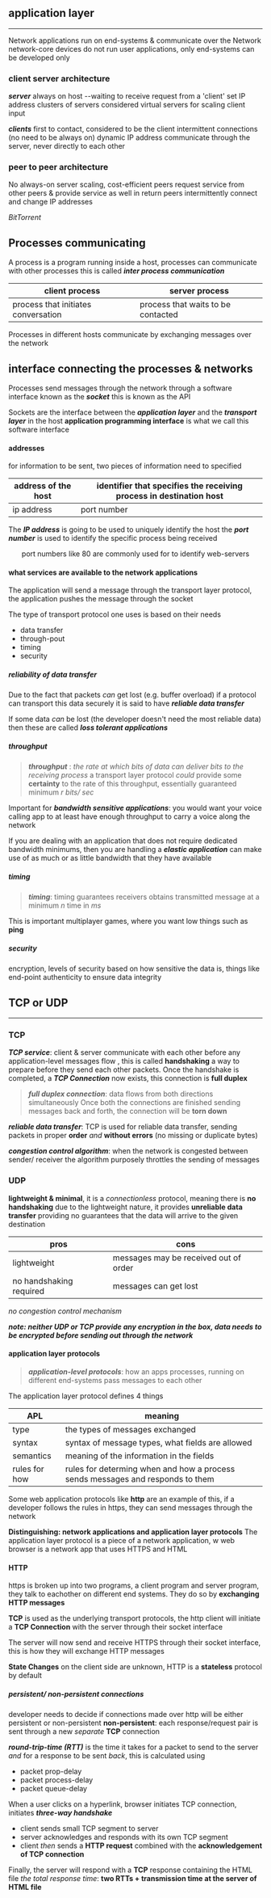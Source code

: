 ## application layer
___

Network applications run on end-systems & communicate over the Network
network-core devices do not run user applications, only end-systems can be developed only

### client server architecture
***server*** 
always on host --waiting to receive request from a 'client'
set IP address
clusters of servers considered virtual servers for scaling client input

***clients*** 
first to contact, considered to be the client
intermittent connections (no need to be always on)
dynamic IP address
communicate through the server, never directly to each other

### peer to peer architecture
No always-on server 
scaling, cost-efficient
peers request service from other peers & provide service as well in return
peers intermittently connect and change IP addresses

*BitTorrent* 

## Processes communicating
A process is a program running inside a host, processes can communicate with other processes
this is called ***inter process communication*** 

| client process   | server process    |
|--------------- | --------------- |
| process that initiates conversation   | process that waits to be contacted   |

Processes in different hosts communicate by exchanging messages over the network

## interface connecting the processes & networks

Processes send messages through the network through a software interface known as the ***socket***
this is known as the API

Sockets are the interface between the ***application layer*** and the ***transport layer*** in the host
**application programming interface** is what we call this software interface

#### addresses
for information to be sent, two pieces of information need to specified

| address of the host   | identifier that specifies the receiving process in destination host    |
|--------------- | --------------- |
| ip address   | port number   |

The ***IP address***  is going to be used to uniquely identify the host
the ***port number*** is used to identify the specific process being received

<center>port numbers like 80 are commonly used for to identify web-servers</center>

#### what services are available to the network applications
The application will send a message through the transport layer protocol, the application pushes the message through the socket


The type of transport protocol one uses is based on their needs
- data transfer
- through-pout
- timing
- security

##### reliability of data transfer
Due to the fact that packets *can* get lost (e.g. buffer overload) if a protocol can transport this data securely it is said to have ***reliable data transfer***

If some data *can* be lost (the developer doesn't need the most reliable data) then these are called ***loss tolerant applications***

##### throughput 
> ***throughput*** : *the rate at which bits of data can deliver bits to the receiving process*
a transport layer protocol *could* provide some **certainty** to the rate of this throughput, essentially guaranteed minimum *r bits/ sec*

Important for ***bandwidth sensitive applications***: you would want your voice calling app to at least have enough throughput to carry a voice  along the network

If you are dealing with an application that does not require dedicated bandwidth minimums, then you are handling a ***elastic application*** can make use of as much or as little bandwidth that they have available

##### timing
> ***timing***: timing guarantees receivers obtains transmitted message at a minimum *n* time in *ms*

This is important multiplayer games, where you want low things such as **ping** 

##### security
encryption, levels of security based on how sensitive the data is, things like end-point authenticity to ensure data integrity

## TCP or UDP
___
### TCP

***TCP service***: client & server communicate with each other before any application-level messages flow , this is called **handshaking** a way to prepare before they send each other packets.
Once the handshake is completed, a ***TCP Connection*** now exists, this connection is **full duplex**
> ***full duplex connection***: data flows from both directions simultaneously
Once both the connections are finished sending messages back and forth, the connection will be **torn down** 

***reliable data transfer***: TCP is used for reliable data transfer, sending packets in proper **order** *and* **without errors** (no missing or duplicate bytes)

***congestion control algorithm***: when the network is congested between sender/ receiver the algorithm purposely throttles the sending of messages

### UDP
**lightweight & minimal**, it is a *connectionless* protocol, meaning there is **no handshaking**
due to the lightweight nature, it provides **unreliable data transfer** providing no guarantees that the data will arrive to the given destination

| pros   | cons    |
|--------------- | --------------- |
| lightweight   | messages may be received out of order   |
| no handshaking required   | messages can get lost   |

*no congestion control mechanism* 

***note: neither UDP or TCP provide any encryption in the box, data needs to be encrypted before sending out through the network*** 


#### application layer protocols
>***application-level protocols***: how an apps processes, running on different end-systems pass messages to each other 


The application layer protocol defines 4 things

| APL   | meaning    |
|--------------- | --------------- |
| type   | the types of messages exchanged   |
| syntax   | syntax of message types, what fields are allowed   |
| semantics   | meaning of the information in the fields   |
| rules for how   | rules for determing when and how a process sends messages and responds to them  |

Some web application protocols like **http** are an example of this, if a developer follows the rules in https, they can send messages through the network


**Distinguishing: network applications and application layer protocols**
The application layer protocol is a piece of a network application, w web browser is a network app that uses HTTPS and HTML


#### HTTP
https is broken up into two programs, a client program and server program, they talk to eachother on different end systems. They do so by **exchanging HTTP messages**

**TCP** is used as the underlying transport protocols, the http client will initiate a **TCP Connection** with the server through their socket interface

The server will now send and receive HTTPS through their socket interface, this is how they will exchange HTTP messages

**State Changes** on the client side are unknown, HTTP is a **stateless** protocol by default


##### persistent/ non-persistent connections
developer needs to decide if connections made over http will be either persistent or non-persistent
**non-persistent**: each response/request pair is sent through a new *separate*  **TCP** connection 



***round-trip-time (RTT)*** is the time it takes for a packet to send to the server *and* for a response to be sent *back*, this is calculated using
- packet prop-delay
- packet process-delay
- packet queue-delay

When a user clicks on a hyperlink, browser initiates TCP connection, initiates ***three-way handshake***
- client sends small TCP segment to server
- server acknowledges and responds with its own TCP segment
- client *then* sends a **HTTP request** combined with the **acknowledgement of TCP connection** 
 
Finally, the server will respond with a **TCP** response containing the HTML file
*the total response time*: **two RTTs + transmission time at the server of HTML file**  



























  
